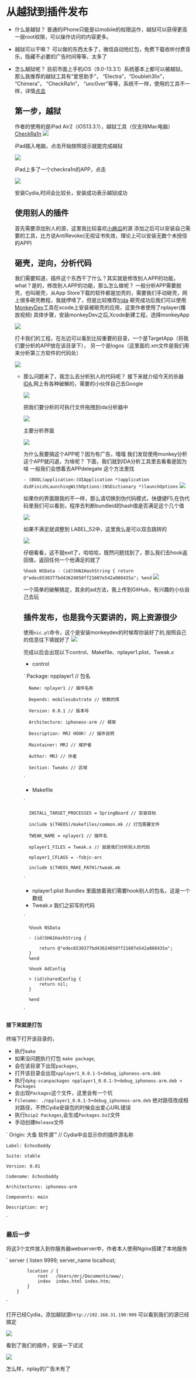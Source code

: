 # 从越狱到插件发布
* 什么是越狱？
    普通的iPhone只能是以mobile的权限运作，越狱可以获得更高一层root权限，可以操作访问的内容更多。
* 越狱可以干嘛？
    可以做的东西太多了，微信自动抢红包，免费下载收听付费音乐，隐藏不必要的广告时间等等，太多了
* 怎么越狱呢？
    目前市面上手机iOS（9.0-13.3.1）系统基本上都可以被越狱。那么我推荐的越狱工具有“爱思助手”， “Electra”，“Doubleh3lix”， “Chimera”， “CheckRa1n”， “unc0ver”等等，系统不一样，使用的工具不一样，详情[点击](https://www.abcydia.com/read-category/jailbreak)
    ## 第一步，越狱
    作者的使用的是iPad Air2（iOS13.3.1），越狱工具（仅支持Mac电脑）[CheckRa1n](https://checkra.in/)
    ![](chekra1n.jpg)
    
    iPad插入电脑，点击开始按照提示就能完成越狱
    
    ![](ipadmain.PNG)
    
    iPad上多了一个checkra1n的APP，点击
    
    ![](checkra1n.PNG)
    
    安装Cydia,时间会比较长，安装成功表示越狱成功
    ## 使用别人的插件
    首先需要添加别人的源，这里我比较喜欢[小麻瓜](http://apt.margua.top)的源
    添加之后可以安装自己需要的工具，比方说AntiRevoke(无视证书失效，理论上可以安装无数个未授信的APP)
    ## 砸壳，逆向，分析代码
    我们需要知道，插件这个东西干了什么？其实就是修改别人APP的功能，what？是的，修改别人APP的功能，那么怎么做呢？
    一般分析APP需要脱壳，也叫砸壳，从App Store下载的软件都是加壳的，需要我们手动砸壳，网上很多砸壳教程，我就啰嗦了，但是比较推荐[frida](https://github.com/AloneMonkey/frida-ios-dump)
    砸壳成功后我们可以使用[MonkeyDev](https://github.com/AloneMonkey/MonkeyDev)工具在xcode上安装被砸壳的应用，这里作者使用了nplayer(播放视频)
    具体步骤，安装monkeyDev之后,Xcode新建工程，选择monkeyApp
    
    ![](monkeydev.png)
    
    打卡我们的工程，在左边可以看到比较重要的目录，一个是TargetApp（将我们要分析的APP放在该目录下）， 另一个是logos（这里面的.xm文件是我们用来分析第三方软件的代码处）
    
    ![](codenav.jpg)
    
    * 那么问题来了，我怎么去分析别人的代码呢？
        接下来就介绍今天的杀器[IDA](https://www.hex-rays.com/products/ida/),网上有各种破解的，需要的小伙伴自己去Google
        
        ![](ida.jpg)
        
        把我们要分析的可执行文件拖拽到ida分析器中
        
        ![](ex.jpg)
        
        主要分析界面
        
        ![](fenxi.jpg)
        
        为什么我要搞这个APP呢？因为有广告，嘻嘻
        我们发现使用monkey分析这个APP就闪退，为啥呢？
        下面，我们就到IDA分析工具里去看看是因为啥
        一般我们会想着去APPdelegate 这个方法里找
        
        `
            - (BOOL)application:(UIApplication *)application didFinishLaunchingWithOptions:(NSDictionary *)launchOptions
        `
        ![](ipacode.jpg)
        
        如果你的界面跟我的不一样，那么请切换到伪代码模式，快捷键F5,在伪代码里我们可以看到，程序去判断bundleid的hash值是否满足这个几个值
        
        ![](eq.jpg)
        
        如果不满足就调整到 LABEL_52中，这里我么是可以双击跳转的
        
        ![](exit.jpg)
        
        仔细看看，这不就exit了，哈哈哈，既然问题找到了，那么我们去hook返回值，返回任何一个他满足的就了
        
        `
            %hook NSData
                - (id)SHA1HashString {
                    return @"edec6530377bd43624058ff21607e542a088435a";
                %end
        `
        ![](change.jpg)
        
        一个简单的破解搞定，其余的ad方法，我上传到GitHub，有兴趣的小伙自己去玩
        
        ## 插件发布，也是我今天要讲的，网上资源很少
        
        使用`nic.pl`命令，这个是安装monkeydev的时候帮你装好了的,按照自己的信息往下填就好了
        ![](nic.jpg)
        
        完成以后会出现以下control、Makefile、nplayer1.plist、Tweak.x
        * control
        
        
        `
            Package: npplayer1 // 包名
            
            Name: nplayer1 // 插件名称
            
            Depends: mobilesubstrate // 依赖的库
            
            Version: 0.0.1 // 版本号
            
            Architecture: iphoneos-arm // 框架
            
            Description: MRJ HOOK! // 插件说明
            
            Maintainer: MRJ // 维护者
            
            Author: MRJ // 作者
            
            Section: Tweaks // 区域
        `
        * Makefile
    
    
        `
        
            INSTALL_TARGET_PROCESSES = SpringBoard // 安装目标
            
            include $(THEOS)/makefiles/common.mk // 打包需要文件
            
            TWEAK_NAME = nplayer1 // 插件名
            
            nplayer1_FILES = Tweak.x // 就是我们分析别人的代码
            
            nplayer1_CFLAGS = -fobjc-arc
            
            include $(THEOS_MAKE_PATH)/tweak.mk
        `
        
        * nplayer1.plist
        Bundles 里面放着我们需要hook别人的包名，这是一个数组
        * Tweak.x
        我们之前写的代码
        
        
        `
        
            %hook NSData
            
            - (id)SHA1HashString {
                
                return @"edec6530377bd43624058ff21607e542a088435a";
            }
            %end
            
            %hook AdConfig
            
            + (id)sharedConfig {
                return nil;
            }

            %end
        `
#### 接下来就是打包

终端下打开该目录的，
* 执行`make` 
* 如果没问题执行打包 `make package`, 
* 会在该目录下出现`packages`,
* 打开该目录会出现`npplayer1_0.0.1-5+debug_iphoneos-arm.deb` 
* 执行`dpkg-scanpackages npplayer1_0.0.1-5+debug_iphoneos-arm.deb > Packages`
* 会出现`Packages`这个文件，这里会有一个坑
* `Filename: ./npplayer1_0.0.1-5+debug_iphoneos-arm.deb` 绝对路径改成相对路径，不然Cydia安装包的时候会出爱心URL错误
* 执行`bzip2 Packages`,会生成`Packages.bz2`文件
* 手动创建`Release`文件


`
    Origin: 大鱼 软件源™ // Cydia中会显示你的插件源名称
    
    Label: EchosDaddy
    
    Suite: stable
    
    Version: 0.01
    
    Codename: EchosDaddy
    
    Architectures: iphoneos-arm
    
    Components: main
    
    Description: mrj
`

### 最后一步
将这3个文件放入到你服务器webserver中，作者本人使用Nginx搭建了本地服务


`
        server {
            listen       9999;
            server_name  localhost;
    
            location / {
                root   /Users/mrj/Documents/www/;
                index  index.html index.htm;
            }
        }
`

打开已经Cydia，添加越狱源`http://192.168.31.190:999`
可以看到我们的源已经搞定

![](source.jpg)

看到了我们的插件，安装一下试试

![](installsource.jpg)

怎么样，nplay的广告木有了







